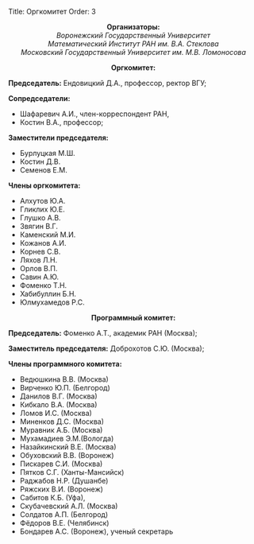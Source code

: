 Title: Оргкомитет
Order: 3

**<center>Организаторы:</center>**
*<center>Воронежский Государственный Университет</center>*
*<center>Математический Институт РАН им. В.А. Стеклова</center>*
*<center>Московский Государственный Университет им. М.В. Ломоносова</center>*

**<center>Оргкомитет:</center>**

**Председатель:** Ендовицкий Д.А., профессор, ректор ВГУ;

**Сопредседатели:**

* Шафаревич А.И., член-корреспондент РАН,
* Костин В.А., профессор;

**Заместители председателя:**

* Бурлуцкая М.Ш.
* Костин Д.В.
* Семенов Е.М.

**Члены оргкомитета:**

* Алхутов Ю.А.
* Гликлих Ю.Е.
* Глушко А.В.
* Звягин В.Г.
* Каменский М.И.
* Кожанов А.И.
* Корнев С.В.
* Ляхов Л.Н.
* Орлов В.П.
* Савин А.Ю.
* Фоменко Т.Н.
* Хабибуллин Б.Н.
* Юлмухамедов Р.С.

**<center>Программный комитет:</center>**

**Председатель:** Фоменко А.Т., академик РАН (Москва);

**Заместитель председателя:** Доброхотов С.Ю. (Москва);

**Члены программного комитета:**

* Ведюшкина В.В. (Москва)
* Вирченко Ю.П. (Белгород)
* Данилов В.Г. (Москва)
* Кибкало В.А. (Москва)
* Ломов И.С. (Москва)
* Миненков Д.С. (Москва)
* Муравник А.Б. (Москва)
* Мухамадиев Э.М.(Вологда)
* Назайкинский В.Е. (Москва)
* Обуховский В.В. (Воронеж)
* Пискарев С.И. (Москва)
* Пятков С.Г. (Ханты-Мансийск)
* Раджабов Н.Р. (Душанбе)
* Ряжских В.И. (Воронеж)
* Сабитов К.Б. (Уфа),
* Скубачевский А.Л. (Москва)
* Солдатов А.П. (Белгород)
* Фёдоров В.Е. (Челябинск)
* Бондарев А.С. (Воронеж), ученый секретарь
